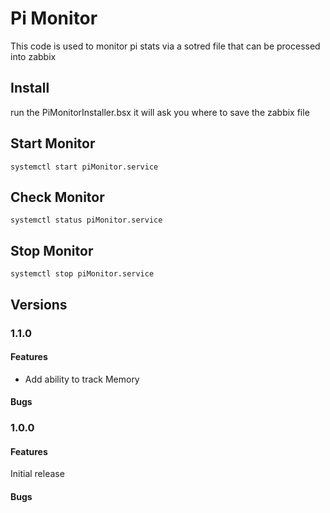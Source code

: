 # Pi Monitor
This code is used to monitor pi stats via a sotred file that can be processed into zabbix

## Install
run the PiMonitorInstaller.bsx
it will ask you where to save the zabbix file

## Start Monitor
    systemctl start piMonitor.service
## Check Monitor
    systemctl status piMonitor.service
## Stop Monitor
    systemctl stop piMonitor.service
   
## Versions

### 1.1.0
#### Features
* Add ability to track Memory
#### Bugs

### 1.0.0
#### Features
Initial release
#### Bugs